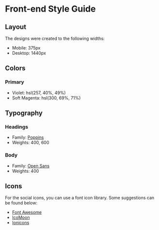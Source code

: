 # Front-end Style Guide

## Layout

The designs were created to the following widths:

-   Mobile: 375px
-   Desktop: 1440px

## Colors

### Primary

-   Violet: hsl(257, 40%, 49%)
-   Soft Magenta: hsl(300, 69%, 71%)

## Typography

### Headings

-   Family: [Poppins](https://fonts.google.com/specimen/Poppins)
-   Weights: 400, 600

### Body

-   Family: [Open Sans](https://fonts.google.com/specimen/Open+Sans)
-   Weights: 400

## Icons

For the social icons, you can use a font icon library. Some suggestions can be found below:

-   [Font Awesome](https://fontawesome.com/)
-   [IcoMoon](https://icomoon.io/)
-   [Ionicons](https://ionicons.com/)
